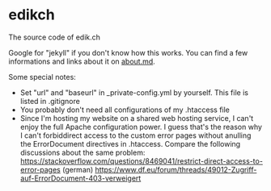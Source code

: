 # edikch
The source code of edik.ch

Google for "jekyll" if you don't know how this works. You can find a few informations and links about it on [about.md](about.md).

Some special notes:
* Set "url" and "baseurl" in _private-config.yml by yourself. This file is listed in .gitignore
* You probably don't need all configurations of my .htaccess file
* Since I'm hosting my website on a shared web hosting service, I can't enjoy the full Apache configuration power. I guess that's the reason why I can't forbiddirect access to the custom error pages without anulling the ErrorDocument directives in .htaccess. Compare the following discussions about the same problem:
https://stackoverflow.com/questions/8469041/restrict-direct-access-to-error-pages
(german) https://www.df.eu/forum/threads/49012-Zugriff-auf-ErrorDocument-403-verweigert

